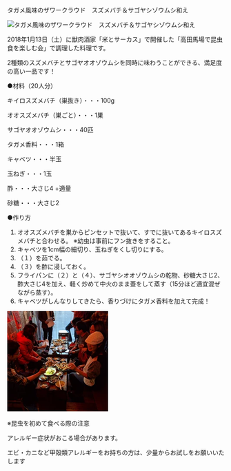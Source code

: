 タガメ風味のザワークラウド　スズメバチ＆サゴヤシゾウムシ和え

![タガメ風味のザワークラウド　スズメバチ＆サゴヤシゾウムシ和え](タガメ風味のザワークラウド　スズメバチ＆サゴヤシゾウムシ和え.webp)

2018年1月13日（土）に獣肉酒家「米とサーカス」で開催した「高田馬場で昆虫食を楽しむ会」で調理した料理です。

2種類のスズメバチとサゴヤオオゾウムシを同時に味わうことができる、満足度の高い一品です！


●材料（20人分）

キイロスズメバチ（巣抜き）・・・100g

オオスズメバチ（巣ごと）・・・1巣

サゴヤオオゾウムシ・・・40匹

タガメ香料・・・1箱

キャベツ・・・半玉

玉ねぎ・・・1玉

酢・・・大さじ4 +適量

砂糖・・・大さじ2


●作り方
1. オオスズメバチを巣からピンセットで抜いて、すでに抜いてあるキイロスズメバチと合わせる。
※幼虫は事前にフン抜きをすること。
2. キャベツを1cm幅の細切り、玉ねぎをくし切りにする。
3. （１）を茹でる。
4. （３）を酢に浸しておく。
5. フライパンに（２）と（４）、サゴヤシオオゾウムシの乾物、砂糖大さじ2、酢大さじ4を加え、軽く炒めて中火のまま蓋をして蒸す（15分ほど適宜混ぜながら蒸す）。
6. キャベツがしんなりしてきたら、香りづけにタガメ香料を加えて完成！

![風景](風景.webp)

※昆虫を初めて食べる際の注意

アレルギー症状がおこる場合があります。

エビ・カニなど甲殻類アレルギーをお持ちの方は、少量からお試しをお願いいたします